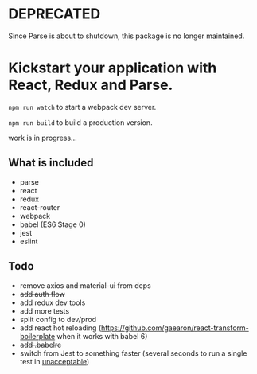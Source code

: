 # DEPRECATED

Since Parse is about to shutdown, this package is no longer maintained.

# Kickstart your application with React, Redux and Parse.

```npm run watch``` to start a webpack dev server.

```npm run build``` to build a production version.

work is in progress...

## What is included

* parse
* react
* redux
* react-router
* webpack
* babel (ES6 Stage 0)
* jest
* eslint


## Todo

* ~~remove axios and material-ui from deps~~
* ~~add auth flow~~
* add redux dev tools
* add more tests
* split config to dev/prod
* add react hot reloading (https://github.com/gaearon/react-transform-boilerplate when it works with babel 6)
* ~~add .babelrc~~
* switch from Jest to something faster (several seconds to run a single test in [unacceptable](https://github.com/facebook/jest/issues/116))
